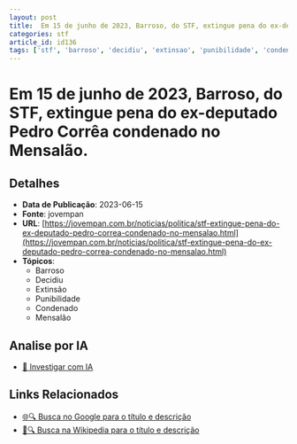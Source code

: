```yaml
---
layout: post
title:  Em 15 de junho de 2023, Barroso, do STF, extingue pena do ex-deputado Pedro Corrêa condenado no Mensalão.
categories: stf
article_id: id136
tags: ['stf', 'barroso', 'decidiu', 'extinsao', 'punibilidade', 'condenado', 'mensalao']
---
```


# Em 15 de junho de 2023, Barroso, do STF, extingue pena do ex-deputado Pedro Corrêa condenado no Mensalão.

## Detalhes
- **Data de Publicação**: 2023-06-15
- **Fonte**: jovempan
- **URL**: [https://jovempan.com.br/noticias/politica/stf-extingue-pena-do-ex-deputado-pedro-correa-condenado-no-mensalao.html](https://jovempan.com.br/noticias/politica/stf-extingue-pena-do-ex-deputado-pedro-correa-condenado-no-mensalao.html)
- **Tópicos**:
  - Barroso
  - Decidiu
  - Extinsão
  - Punibilidade
  - Condenado
  - Mensalão

## Analise por IA
- [🤖 Investigar com IA](https://www.perplexity.ai/search?q=%22not%C3%ADcia%20artigo%20Brasil%22%20Em%2015%20de%20junho%20de%202023%2C%20Barroso%2C%20do%20STF%2C%20extingue%20pena%20do%20ex-deputado%20Pedro%20Corr%C3%AAa%20condenado%20no%20Mensal%C3%A3o.%20jovempan%202023-06-15)

## Links Relacionados
- [🌐🔍 Busca no Google para o título e descrição](https://www.google.com/search?q=%22not%C3%ADcia%20artigo%20Brasil%22%20Em%2015%20de%20junho%20de%202023%2C%20Barroso%2C%20do%20STF%2C%20extingue%20pena%20do%20ex-deputado%20Pedro%20Corr%C3%AAa%20condenado%20no%20Mensal%C3%A3o.%20jovempan%202023-06-15)
- [📖🔍 Busca na Wikipedia para o título e descrição](https://pt.wikipedia.org/w/index.php?search=%22not%C3%ADcia%20artigo%20Brasil%22%20Em%2015%20de%20junho%20de%202023%2C%20Barroso%2C%20do%20STF%2C%20extingue%20pena%20do%20ex-deputado%20Pedro%20Corr%C3%AAa%20condenado%20no%20Mensal%C3%A3o.%20jovempan%202023-06-15)

